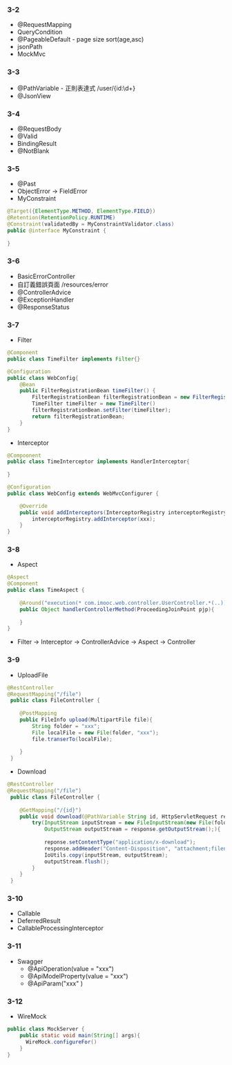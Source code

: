 ### 3-2
- @RequestMapping
- QueryCondition
- @PageableDefault - page size sort(age,asc)
- jsonPath
- MockMvc
### 3-3
- @PathVariable - 正則表達式 /user/{id:\\d+}
- @JsonView
### 3-4
- @RequestBody
- @Valid
- BindingResult
- @NotBlank
### 3-5
- @Past
- ObjectError -> FieldError
- MyConstraint
```java
@Target({ElementType.METHOD, ElementType.FIELD})
@Retention(RetentionPolicy.RUNTIME)
@Constraint(validatedBy = MyConstraintValidator.class)
public @interface MyConstraint {
    
}
```
### 3-6
- BasicErrorController
- 自訂義錯誤頁面 /resources/error
- @ControllerAdvice
- @ExceptionHandler
- @ResponseStatus
### 3-7
- Filter
```java
@Component
public class TimeFilter implements Filter{}
```
```java
@Configuration
public class WebConfig{
    @Bean
    public FilterRegistrationBean timeFilter() {
        FilterRegistrationBean filterRegistrationBean = new FilterRegistrationBean() 
        TimeFilter timeFilter = new TimeFilter()
        filterRegistrationBean.setFilter(timeFilter);
        return filterRegistrationBean;
    }
}
```
- Interceptor
```java
@Compoonent
public class TimeInterceptor implements HandlerInterceptor{
    
}
```
```java
@Configuration
public class WebConfig extends WebMvcConfigurer {

    @Override
    public void addInterceptors(InterceptorRegistry interceptorRegistry){
        interceptorRegistry.addInterceptor(xxx);
    }        
}
```
### 3-8
- Aspect
```java
@Aspect
@Component
public class TimeAspect {
    
    @Around("execution(* com.imooc.web.controller.UserController.*(..))")
    public Object handlerControllerMethod(ProceedingJoinPoint pjp){
         
    }
}
```
- Filter -> Interceptor -> ControllerAdvice -> Aspect -> Controller
### 3-9
- UploadFile
```java
@RestController
@RequestMapping("/file")
 public class FileController {
    
    @PostMapping
    public FileInfo upload(MultipartFile file){
        String folder = "xxx";
        File localFile = new File(folder, "xxx");
        file.transerTo(localFile);
        
    }
 }
```
- Download
```java
@RestController
@RequestMapping("/file")
 public class FileController {
    
    @GetMapping("/{id}")
    public void download(@PathVariable String id, HttpServletRequest request, HttpServletReponse reponse){
        try(InputStream inputStream = new FileInputStream(new File(folder, id + ".txt"));
            OutputStream outputStream = response.getOutputStream();){
            
            reponse.setContentType("application/x-download");
            response.addHeader("Content-Disposition", "attachment;filename=test.txt");
            IoUtils.copy(inputStream, outputStream);
            outputStream.flush();
        }
    }
 }
```
### 3-10
- Callable
- DeferredResult
- CallableProcessingInterceptor
### 3-11
- Swagger
  - @ApiOperation(value = "xxx")
  - @ApiModelProperty(value = "xxx")
  - @ApiParam("xxx" )
### 3-12 
- WireMock
```java
public class MockServer {
    public static void main(String[] args){
      WireMock.configureFor()
    }
}
```
